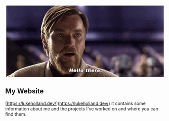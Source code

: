 <p align="center">
    <img src="./hello_there.gif" alt="Hello there! - Obi-Wan Kenobi" />
</p>

## My Website

[https://lukeholland.dev/](https://lukeholland.dev/) it contains some information about me and the projects I've worked on and where you can find them.
